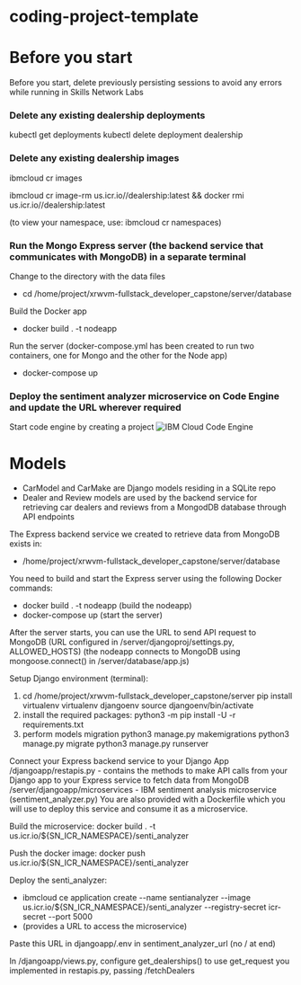 # coding-project-template

# Before you start
Before you start, delete previously persisting sessions to avoid any errors while running in Skills Network Labs
### Delete any existing dealership deployments
kubectl get deployments
kubectl delete deployment dealership
### Delete any existing dealership images
ibmcloud cr images

ibmcloud cr image-rm us.icr.io/<your sn labs namespace>/dealership:latest && docker rmi us.icr.io/<your sn labs namespace>/dealership:latest

(to view your namespace, use: ibmcloud cr namespaces)

### Run the Mongo Express server (the backend service that communicates with MongoDB) in a separate terminal
Change to the directory with the data files
- cd /home/project/xrwvm-fullstack_developer_capstone/server/database

Build the Docker app
- docker build . -t nodeapp

Run the server (docker-compose.yml has been created to run two containers, one for Mongo and the other for the Node app)
- docker-compose up

### Deploy the sentiment analyzer microservice on Code Engine and update the URL wherever required
Start code engine by creating a project
![IBM Cloud Code Engine](https://cf-courses-data.s3.us.cloud-object-storage.appdomain.cloud/IBMSkillsNetwork-CD0321EN-Coursera/labs/v2/m3/images/code_engine_create.png)


# Models
- CarModel and CarMake are Django models residing in a SQLite repo
- Dealer and Review models are used by the backend service for retrieving car dealers and reviews from a MongodDB database through API endpoints

The Express backend service we created to retrieve data from MongoDB exists in:
- /home/project/xrwvm-fullstack_developer_capstone/server/database

You need to build and start the Express server using the following Docker commands:
- docker build . -t nodeapp	(build the nodeapp)
- docker-compose up		      (start the server)

After the server starts, you can use the URL to send API request to MongoDB
(URL configured in /server/djangoproj/settings.py, ALLOWED_HOSTS)
(the nodeapp connects to MongoDB using mongoose.connect() in /server/database/app.js)

Setup Django environment (terminal):
1. cd /home/project/xrwvm-fullstack_developer_capstone/server
   pip install virtualenv
	 virtualenv djangoenv
	 source djangoenv/bin/activate
2. install the required packages: python3 -m pip install -U -r requirements.txt
3. perform models migration
   python3 manage.py makemigrations
	 python3 manage.py migrate
	 python3 manage.py runserver

Connect your Express backend service to your Django App
/djangoapp/restapis.py - contains the methods to make API calls from your Django app to your Express service to fetch data from MongoDB
/server/djangoapp/microservices - IBM sentiment analysis microservice (sentiment_analyzer.py)
You are also provided with a Dockerfile which you will use to deploy this service and consume it as a microservice.

Build the microservice: docker build . -t us.icr.io/${SN_ICR_NAMESPACE}/senti_analyzer

Push the docker image: docker push us.icr.io/${SN_ICR_NAMESPACE}/senti_analyzer

Deploy the senti_analyzer:
- ibmcloud ce application create --name sentianalyzer --image us.icr.io/${SN_ICR_NAMESPACE}/senti_analyzer --registry-secret icr-secret --port 5000
- (provides a URL to access the microservice)

Paste this URL in djangoapp/.env in sentiment_analyzer_url (no / at end)

In /djangoapp/views.py, configure get_dealerships() to use get_request you implemented in restapis.py, passing /fetchDealers

